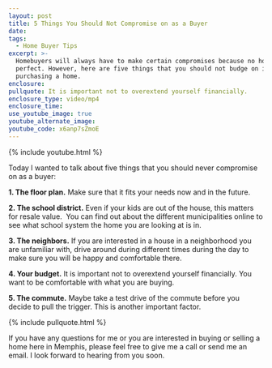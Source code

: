 ```yaml
---
layout: post
title: 5 Things You Should Not Compromise on as a Buyer
date:
tags:
  - Home Buyer Tips
excerpt: >-
  Homebuyers will always have to make certain compromises because no home is
  perfect. However, here are five things that you should not budge on if you are
  purchasing a home.
enclosure:
pullquote: It is important not to overextend yourself financially.
enclosure_type: video/mp4
enclosure_time:
use_youtube_image: true
youtube_alternate_image:
youtube_code: x6anp7sZmoE
---
```


{% include youtube.html %}

Today I wanted to talk about five things that you should never compromise on as a buyer:

**1. The floor plan.** Make sure that it fits your needs now and in the future.

**2. The school district.** Even if your kids are out of the house, this matters for resale value. &nbsp;You can find out about the different municipalities online to see what school system the home you are looking at is in.

**3. The neighbors.** If you are interested in a house in a neighborhood you are unfamiliar with, drive around during different times during the day to make sure you will be happy and comfortable there.

**4. Your budget.** It is important not to overextend yourself financially. You want to be comfortable with what you are buying.

**5. The commute.** Maybe take a test drive of the commute before you decide to pull the trigger. This is another important factor.

{% include pullquote.html %}

If you have any questions for me or you are interested in buying or selling a home here in Memphis, please feel free to give me a call or send me an email. I look forward to hearing from you soon.